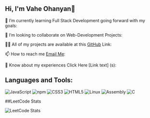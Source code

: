## Hi, I'm Vahe Ohanyan👋

🌱 I’m currently learning Full Stack Development going forward with my goals:

👯 I’m looking to collaborate on Web-Development Projects:

👨‍💻 All of my projects are available at this [GitHub](https://github.com/OV111) Link:

📫 How to reach me [Email Me](ohanyanv703@gmail.com):

📄 Know about my experiences Click Here [Link text] (s):

## Languages and Tools:
![JavaScript](https://img.shields.io/badge/JavaScript-323330?style=for-the-badge&logo=javascript&logoColor=F7DF1E)
![npm](https://img.shields.io/badge/npm-CB3837?style=for-the-badge&logo=npm&logoColor=white)
![CSS3](https://img.shields.io/badge/CSS3-1572B6?style=for-the-badge&logo=css3&logoColor=white)
![HTML5](https://img.shields.io/badge/HTML5-E34F26?style=for-the-badge&logo=html5&logoColor=white)
![Linux](https://img.shields.io/badge/Linux-FCC624?style=for-the-badge&logo=linux&logoColor=black)
![Assembly](https://img.shields.io/badge/Assembly-000000?style=for-the-badge&logo=assemblyscript&logoColor=white)
![C](https://img.shields.io/badge/C-00599C?style=for-the-badge&logo=c&logoColor=white)

##LeetCode Stats

![LeetCode Stats](https://leetcode-stats-api.herokuapp.com/<Vahe_1>)



<!--
**OV111/OV111** is a ✨ _special_ ✨ repository because its `README.md` (this file) appears on your GitHub profile.

Here are some ideas to get you started:

- 🔭 I’m currently working on ...
- 🌱 I’m currently learning ...
- 👯 I’m looking to collaborate on ...
- 🤔 I’m looking for help with ...
- 💬 Ask me about ...
- 📫 How to reach me: ...
- 😄 Pronouns: ...
- ⚡ Fun fact: ...
-->
